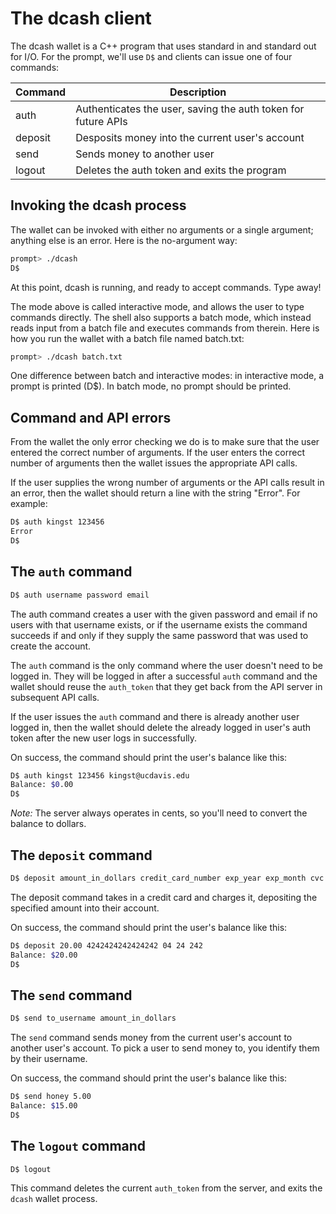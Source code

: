 # The dcash client

The dcash wallet is a C++ program that uses standard in and standard
out for I/O. For the prompt, we'll use `D$` and clients can issue one
of four commands:

| Command | Description                                                   |
|---------|---------------------------------------------------------------|
| auth    | Authenticates the user, saving the auth token for future APIs |
| deposit | Desposits money into the current user's account               |
| send    | Sends money to another user                                   |
| logout  | Deletes the auth token and exits the program                  | 

## Invoking the dcash process

The wallet can be invoked with either no arguments or a single argument;
anything else is an error. Here is the no-argument way:

```bash
prompt> ./dcash
D$ 
```

At this point, dcash is running, and ready to accept commands. Type away!

The mode above is called interactive mode, and allows the user to type
commands directly. The shell also supports a batch mode, which instead
reads input from a batch file and executes commands from therein. Here is
how you run the wallet with a batch file named batch.txt:

```bash
prompt> ./dcash batch.txt
```

One difference between batch and interactive modes: in interactive mode,
a prompt is printed (D$). In batch mode, no prompt should be printed.

## Command and API errors

From the wallet the only error checking we do is to make sure that the
user entered the correct number of arguments. If the user enters the
correct number of arguments then the wallet issues the appropriate API
calls.

If the user supplies the wrong number of arguments or the API calls
result in an error, then the wallet should return a line with the
string "Error". For example:

```bash
D$ auth kingst 123456
Error
D$
```

## The `auth` command

```bash
D$ auth username password email
```

The auth command creates a user with the given password and email if
no users with that username exists, or if the username exists the
command succeeds if and only if they supply the same password that was
used to create the account.

The `auth` command is the only command where the user doesn't need to
be logged in. They will be logged in after a successful `auth` command
and the wallet should reuse the `auth_token` that they get back from
the API server in subsequent API calls.

If the user issues the `auth` command and there is already another
user logged in, then the wallet should delete the already logged in
user's auth token after the new user logs in successfully.

On success, the command should print the user's balance like this:

```bash
D$ auth kingst 123456 kingst@ucdavis.edu
Balance: $0.00
D$
```

_Note:_ The server always operates in cents, so you'll need to convert
the balance to dollars.

## The `deposit` command

```bash
D$ deposit amount_in_dollars credit_card_number exp_year exp_month cvc
```

The deposit command takes in a credit card and charges it, depositing
the specified amount into their account.

On success, the command should print the user's balance like this:

```bash
D$ deposit 20.00 4242424242424242 04 24 242
Balance: $20.00
D$
```

## The `send` command

```bash
D$ send to_username amount_in_dollars
```

The `send` command sends money from the current user's account to
another user's account. To pick a user to send money to, you identify
them by their username.

On success, the command should print the user's balance like this:

```bash
D$ send honey 5.00
Balance: $15.00
D$
```

## The `logout` command

```bash
D$ logout
```

This command deletes the current `auth_token` from the server, and
exits the `dcash` wallet process.
